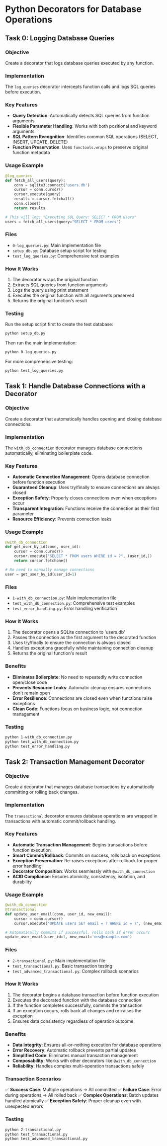 # Python Decorators for Database Operations

## Task 0: Logging Database Queries

### Objective
Create a decorator that logs database queries executed by any function.

### Implementation
The `log_queries` decorator intercepts function calls and logs SQL queries before execution.

### Key Features
- **Query Detection**: Automatically detects SQL queries from function arguments
- **Flexible Parameter Handling**: Works with both positional and keyword arguments
- **SQL Pattern Recognition**: Identifies common SQL operations (SELECT, INSERT, UPDATE, DELETE)
- **Function Preservation**: Uses `functools.wraps` to preserve original function metadata

### Usage Example
```python
@log_queries
def fetch_all_users(query):
    conn = sqlite3.connect('users.db')
    cursor = conn.cursor()
    cursor.execute(query)
    results = cursor.fetchall()
    conn.close()
    return results

# This will log: "Executing SQL Query: SELECT * FROM users"
users = fetch_all_users(query="SELECT * FROM users")
```

### Files
- `0-log_queries.py`: Main implementation file
- `setup_db.py`: Database setup script for testing
- `test_log_queries.py`: Comprehensive test examples

### How It Works
1. The decorator wraps the original function
2. Extracts SQL queries from function arguments
3. Logs the query using print statement
4. Executes the original function with all arguments preserved
5. Returns the original function's result

### Testing
Run the setup script first to create the test database:
```bash
python setup_db.py
```

Then run the main implementation:
```bash
python 0-log_queries.py
```

For more comprehensive testing:
```bash
python test_log_queries.py
```

## Task 1: Handle Database Connections with a Decorator

### Objective
Create a decorator that automatically handles opening and closing database connections.

### Implementation
The `with_db_connection` decorator manages database connections automatically, eliminating boilerplate code.

### Key Features
- **Automatic Connection Management**: Opens database connection before function execution
- **Guaranteed Cleanup**: Uses try/finally to ensure connections are always closed
- **Exception Safety**: Properly closes connections even when exceptions occur
- **Transparent Integration**: Functions receive the connection as their first parameter
- **Resource Efficiency**: Prevents connection leaks

### Usage Example
```python
@with_db_connection
def get_user_by_id(conn, user_id):
    cursor = conn.cursor()
    cursor.execute("SELECT * FROM users WHERE id = ?", (user_id,))
    return cursor.fetchone()

# No need to manually manage connections
user = get_user_by_id(user_id=1)
```

### Files
- `1-with_db_connection.py`: Main implementation file
- `test_with_db_connection.py`: Comprehensive test examples
- `test_error_handling.py`: Error handling verification

### How It Works
1. The decorator opens a SQLite connection to 'users.db'
2. Passes the connection as the first argument to the decorated function
3. Uses try/finally to ensure the connection is always closed
4. Handles exceptions gracefully while maintaining connection cleanup
5. Returns the original function's result

### Benefits
- **Eliminates Boilerplate**: No need to repeatedly write connection open/close code
- **Prevents Resource Leaks**: Automatic cleanup ensures connections don't remain open
- **Error Resilience**: Connections are closed even when functions raise exceptions
- **Clean Code**: Functions focus on business logic, not connection management

### Testing
```bash
python 1-with_db_connection.py
python test_with_db_connection.py
python test_error_handling.py
```

## Task 2: Transaction Management Decorator

### Objective
Create a decorator that manages database transactions by automatically committing or rolling back changes.

### Implementation
The `transactional` decorator ensures database operations are wrapped in transactions with automatic commit/rollback handling.

### Key Features
- **Automatic Transaction Management**: Begins transactions before function execution
- **Smart Commit/Rollback**: Commits on success, rolls back on exceptions
- **Exception Preservation**: Re-raises exceptions after rollback for proper error handling
- **Decorator Composition**: Works seamlessly with `@with_db_connection`
- **ACID Compliance**: Ensures atomicity, consistency, isolation, and durability

### Usage Example
```python
@with_db_connection
@transactional
def update_user_email(conn, user_id, new_email):
    cursor = conn.cursor()
    cursor.execute("UPDATE users SET email = ? WHERE id = ?", (new_email, user_id))

# Automatically commits if successful, rolls back if error occurs
update_user_email(user_id=1, new_email='new@example.com')
```

### Files
- `2-transactional.py`: Main implementation file
- `test_transactional.py`: Basic transaction testing
- `test_advanced_transactional.py`: Complex rollback scenarios

### How It Works
1. The decorator begins a database transaction before function execution
2. Executes the decorated function with the database connection
3. If the function completes successfully, commits the transaction
4. If an exception occurs, rolls back all changes and re-raises the exception
5. Ensures data consistency regardless of operation outcome

### Benefits
- **Data Integrity**: Ensures all-or-nothing execution for database operations
- **Error Recovery**: Automatic rollback prevents partial updates
- **Simplified Code**: Eliminates manual transaction management
- **Composability**: Works with other decorators like `@with_db_connection`
- **Reliability**: Handles complex multi-operation transactions safely

### Transaction Scenarios
✅ **Success Case**: Multiple operations → All committed
✅ **Failure Case**: Error during operations → All rolled back
✅ **Complex Operations**: Batch updates handled atomically
✅ **Exception Safety**: Proper cleanup even with unexpected errors

### Testing
```bash
python 2-transactional.py
python test_transactional.py
python test_advanced_transactional.py
```
